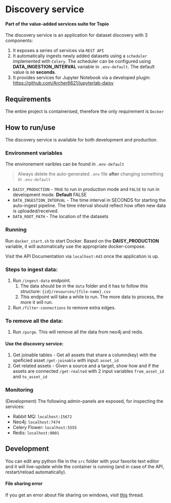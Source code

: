 # Discovery service 
#### Part of the value-added services suite for Topio

The discovery service is an application for dataset discovery with 3 components:
1. It exposes a series of services via `REST API`
2. It automatically ingests newly added datasets using a `scheduler` implemented with `Celery`.
The scheduler can be configured using **DATA_INGESTION_INTERVAL** variable in `.env-default`.
The default value is `60` **seconds**.
3. It provides services for Jupyter Notebook via a developed plugin: https://github.com/Archer6621/jupyterlab-daisy 

## Requirements
The entire project is containerised, therefore the only requirement is `Docker`


## How to run/use
The discovery service is available for both development and production. 



### Environment variables

The environement varibles can be found in `.env-default`
> Always delete the auto-generated `.env` file **after** changing something in `.env-default`

- `DAISY_PRODUCTION` - `TRUE` to run in production mode and `FALSE` to run in development mode. **Default** FALSE
- `DATA_INGESTION_INTERVAL` - The time interval in SECONDS for starting the auto-ingest pipeline. 
The time interval should reflect how often new data is uploaded/received. 
- `DATA_ROOT_PATH` - The location of the datasets 



### Running

Run `docker_start.sh` to start Docker. Based on the **DAISY_PRODUCTION** variable, it will automatically use
the appropriate docker-compose. 

Visit the API Documentation via `localhost:443` once the application is up.

### Steps to ingest data:

1. Run `/ingest-data` endpoint.
   1. The data should be in the `data` folder and it has to follow this structure:
      `{id}/resources/{file-name}.csv`
   2. This endpoint will take a while to run. The more data to process, the more it will run.
2. Run `/filter-connections` to remove extra edges. 


### To remove all the data:
1. Run `/purge`. This will remove all the data from neo4j and redis. 


#### Use the discovery service:
1. Get joinable tables - Get all assets that share a column(key) with the speficied asset
`/get-joinable` with input: `asset_id`
2. Get related assets - Given a source and a target, show how and if the assets are connected
`/get-realted` with 2 input variables `from_asset_id` and `to_asset_id`


### Monitoring
(Development) The following admin-panels are exposed, for inspecting the services:

- Rabbit MQ: `localhost:15672`
- Neo4j: `localhost:7474`
- Celery Flower: `localhost:5555`
- Redis: `localhost:8001`


## Development 
You can edit any python file in the `src` folder with your favorite text editor and it will live-update while the container is running (and in case of the API, restart/reload automatically).


#### File sharing error
If you get an error about file sharing on windows, visit [this](https://stackoverflow.com/questions/60754297/docker-compose-failed-to-build-filesharing-has-been-cancelled) thread.
